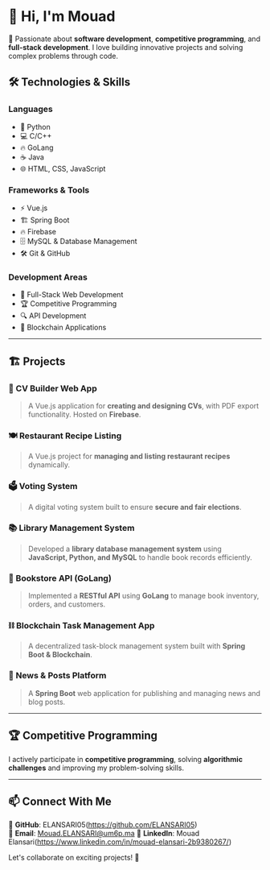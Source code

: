 # 👋 Hi, I'm Mouad

🚀 Passionate about **software development**, **competitive programming**, and **full-stack development**. I love building innovative projects and solving complex problems through code.  

## 🛠️ Technologies & Skills  

### **Languages**  
- 🐍 Python  
- 💻 C/C++  
- 🔥 GoLang  
- ☕ Java  
- 🌐 HTML, CSS, JavaScript  

### **Frameworks & Tools**  
- ⚡ Vue.js  
- 🏗️ Spring Boot  
- 🔥 Firebase  
- 🗄️ MySQL & Database Management  
- 🛠️ Git & GitHub  

### **Development Areas**  
- 📌 Full-Stack Web Development  
- 🏆 Competitive Programming  
- 🔍 API Development  
- 🔗 Blockchain Applications  

---

## 🏗️ Projects  

### **📝 CV Builder Web App**  
> A Vue.js application for **creating and designing CVs**, with PDF export functionality. Hosted on **Firebase**.  

### **🍽️ Restaurant Recipe Listing**  
> A Vue.js project for **managing and listing restaurant recipes** dynamically.  

### **🗳️ Voting System**  
> A digital voting system built to ensure **secure and fair elections**.  

### **📚 Library Management System**  
> Developed a **library database management system** using **JavaScript, Python, and MySQL** to handle book records efficiently.  

### **📖 Bookstore API (GoLang)**  
> Implemented a **RESTful API** using **GoLang** to manage book inventory, orders, and customers.  

### **⛓️ Blockchain Task Management App**  
> A decentralized task-block management system built with **Spring Boot & Blockchain**.  

### **📰 News & Posts Platform**  
> A **Spring Boot** web application for publishing and managing news and blog posts.  

---

## 🏆 Competitive Programming  
I actively participate in **competitive programming**, solving **algorithmic challenges** and improving my problem-solving skills.  

---

## 📫 Connect With Me  
🔗 **GitHub**: ELANSARI05(https://github.com/ELANSARI05)  
📧 **Email**: Mouad.ELANSARI@um6p.ma
💼 **LinkedIn**: Mouad Elansari(https://www.linkedin.com/in/mouad-elansari-2b9380267/)  

Let's collaborate on exciting projects! 🚀  
